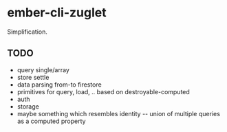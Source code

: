 # ember-cli-zuglet

Simplification.

## TODO

* query single/array
* store settle
* data parsing from-to firestore
* primitives for query, load, .. based on destroyable-computed
* auth
* storage
* maybe something which resembles identity -- union of multiple queries as a computed property

